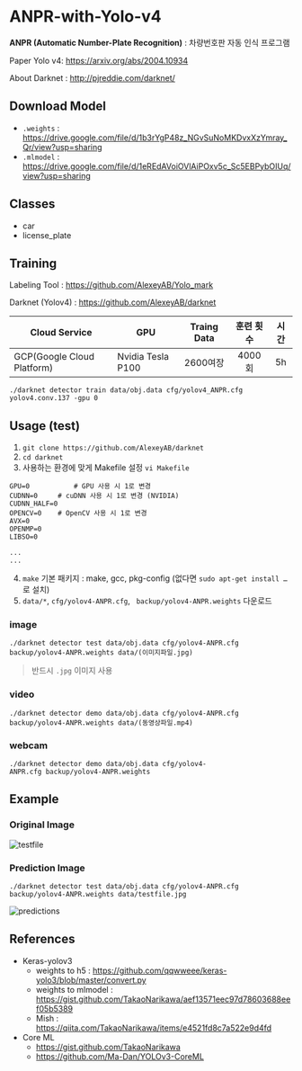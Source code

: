 # ANPR-with-Yolo-v4
**ANPR (Automatic Number-Plate Recognition)** : 차량번호판 자동 인식 프로그램

Paper Yolo v4: https://arxiv.org/abs/2004.10934

About Darknet : http://pjreddie.com/darknet/

## Download Model
- `.weights` : https://drive.google.com/file/d/1b3rYgP48z_NGvSuNoMKDvxXzYmray_Qr/view?usp=sharing
- `.mlmodel` : https://drive.google.com/file/d/1eREdAVoiOVlAiPOxv5c_Sc5EBPybOIUq/view?usp=sharing

## Classes
- car
- license_plate

## Training 
Labeling Tool : https://github.com/AlexeyAB/Yolo_mark

Darknet (Yolov4) : https://github.com/AlexeyAB/darknet

|Cloud Service|GPU|Traing Data|훈련 횟수|시간|
|---|---|:---:|:---:|:---:|
|GCP(Google Cloud Platform)|Nvidia Tesla P100|2600여장|4000회|5h|

`./darknet detector train data/obj.data cfg/yolov4_ANPR.cfg yolov4.conv.137 -gpu 0`

## Usage (test)
1. `git clone https://github.com/AlexeyAB/darknet`
2. `cd darknet`
3. 사용하는 환경에 맞게 Makefile 설정  `vi Makefile`
```
GPU=0			# GPU 사용 시 1로 변경
CUDNN=0		# cuDNN 사용 시 1로 변경 (NVIDIA)
CUDNN_HALF=0
OPENCV=0	# OpenCV 사용 시 1로 변경
AVX=0
OPENMP=0
LIBSO=0

...
...
```
4. `make`
기본 패키지 : make, gcc, pkg-config (없다면 `sudo apt-get install …`로 설치)
5. `data/*`, `cfg/yolov4-ANPR.cfg`, ` backup/yolov4-ANPR.weights` 다운로드 

### image

`./darknet detector test data/obj.data cfg/yolov4-ANPR.cfg backup/yolov4-ANPR.weights data/(이미지파일.jpg)`

> 반드시 `.jpg` 이미지 사용 
### video
`./darknet detector demo data/obj.data cfg/yolov4-ANPR.cfg backup/yolov4-ANPR.weights data/(동영상파일.mp4)`

### webcam
`./darknet detector demo data/obj.data cfg/yolov4-ANPR.cfg backup/yolov4-ANPR.weights`


## Example
### Original Image
![testfile](https://user-images.githubusercontent.com/20153952/83719439-09da3780-a672-11ea-9143-2ce1d9f921f1.jpg)
### Prediction Image
`./darknet detector test data/obj.data cfg/yolov4-ANPR.cfg backup/yolov4-ANPR.weights data/testfile.jpg`

![predictions](https://user-images.githubusercontent.com/20153952/83719443-0e9eeb80-a672-11ea-8771-761a175f48e6.jpg)



## References
- Keras-yolov3
  - weights to h5 : https://github.com/qqwweee/keras-yolo3/blob/master/convert.py
  - weights to mlmodel : https://gist.github.com/TakaoNarikawa/aef13571eec97d78603688eef05b5389
  - Mish : https://qiita.com/TakaoNarikawa/items/e4521fd8c7a522e9d4fd
- Core ML
  - https://gist.github.com/TakaoNarikawa
  - https://github.com/Ma-Dan/YOLOv3-CoreML

